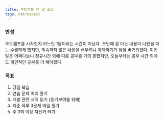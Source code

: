```yaml
---
title: 부트캠프 한 달 회고
tags: Retrospect
---
```


### 반성

부트캠프를 시작한지 어느덧 1달이라는 시간이 지났다.
초반에 잘 아는 내용이 나왔을 때는 수월하게 했지만, 익숙하지 않은 내용을 배우려니 이해하기가 점점 버거워졌다.
이번 달은 어쩌다보니 정규시간 외에 따로 공부를 거의 못했지만, 오늘부터는 공부 시간 외에도 개인적인 공부를 더 해야겠다.

### 목표
1. 당일 복습
2. 연습 문제 미리 풀기
3. 개발 관련 서적 읽기 (동기부여를 위해)
4. 백준 하루 3문제 매일 풀기
5. 주 3회 이상 자전거 타기

